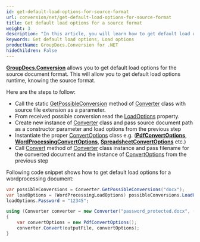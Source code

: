 ```yaml
---
id: get-default-load-options-for-source-format
url: conversion/net/get-default-load-options-for-source-format
title: Get default load options for a source format
weight: 3
description: "In this article, you will learn how to get default load options for a source format with GroupDocs.Conversion for .NET API."
keywords: Get default load options, Load options
productName: GroupDocs.Conversion for .NET
hideChildren: False
---
```

**[GroupDocs.Conversion](https://products.groupdocs.com/conversion/net)** allows you to get default load options for the source document format. This will allow you to get default load options runtime, knowing the source format.

Here are the steps to follow:

*   Call the static [GetPossibleConversion](https://reference.groupdocs.com/conversion/net/groupdocs.conversion/converter/getpossibleconversions/) method of [Converter](https://reference.groupdocs.com/conversion/net/groupdocs.conversion/converter) class with source file extension as a parameter.
*   From received possible conversion read the [LoadOptions](https://reference.groupdocs.com/conversion/net/groupdocs.conversion.contracts/possibleconversions/loadoptions) property.
*   Create new instance of [Converter](https://reference.groupdocs.com/conversion/net/groupdocs.conversion/converter) class and pass source document path as a constructor parameter and load options from the previous step
*   Instantiate the proper [ConvertOptions](https://reference.groupdocs.com/conversion/net/groupdocs.conversion.options.convert/convertoptions) class e.g. (**[PdfConvertOptions](https://reference.groupdocs.com/conversion/net/groupdocs.conversion.options.convert/pdfconvertoptions)**, **[WordProcessingConvertOptions](https://reference.groupdocs.com/conversion/net/groupdocs.conversion.options.convert/wordprocessingconvertoptions)**, **[SpreadsheetConvertOptions](https://reference.groupdocs.com/conversion/net/groupdocs.conversion.options.convert/spreadsheetconvertoptions)** etc.)
*   Call [Convert](https://reference.groupdocs.com/conversion/net/groupdocs.conversion/converter/convert/#convert_3) method of [Converter](https://reference.groupdocs.com/conversion/net/groupdocs.conversion/converter) class instance and pass filename for the converted document and the instance of [ConvertOptions](https://reference.groupdocs.com/conversion/net/groupdocs.conversion.options.convert/convertoptions) from the previous step

Following code snippet shows how to get default load options for a wordprocessing document:

```csharp
var possibleConversions = Converter.GetPossibleConversions("docx");
var loadOptions = (WordProcessingLoadOptions) possibleConversions.LoadOptions;
loadOptions.Password = "12345";

using (Converter converter = new Converter("password_protected.docx", () => loadOptions))
{
    var convertOptions = new PdfConvertOptions();
    converter.Convert(outputFile, convertOptions);
}
```
